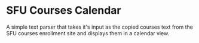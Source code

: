 SFU Courses Calendar
============

A simple text parser that takes it's input as the copied courses text from the SFU
courses enrollment site and displays them in a calendar view.
